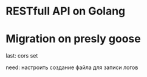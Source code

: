 # RESTfull API on Golang
# Migration on presly goose

last: cors set

need: настроить создание файла для записи логов